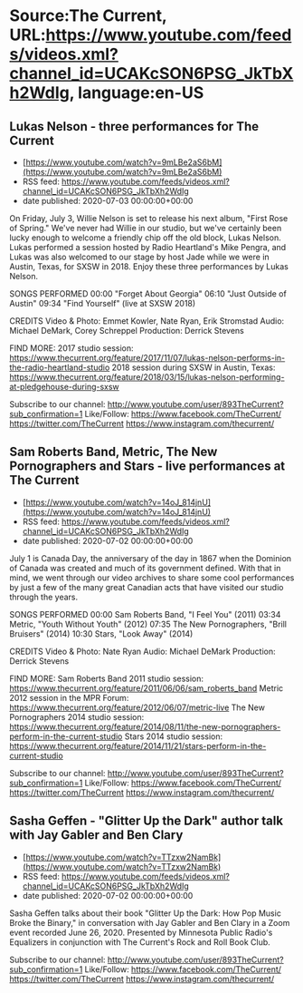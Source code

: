 # Source:The Current, URL:https://www.youtube.com/feeds/videos.xml?channel_id=UCAKcSON6PSG_JkTbXh2WdIg, language:en-US

## Lukas Nelson - three performances for The Current
 - [https://www.youtube.com/watch?v=9mLBe2aS6bM](https://www.youtube.com/watch?v=9mLBe2aS6bM)
 - RSS feed: https://www.youtube.com/feeds/videos.xml?channel_id=UCAKcSON6PSG_JkTbXh2WdIg
 - date published: 2020-07-03 00:00:00+00:00

On Friday, July 3, Willie Nelson is set to release his next album, "First Rose of Spring." We've never had Willie in our studio, but we've certainly been lucky enough to welcome a friendly chip off the old block, Lukas Nelson. Lukas performed a session hosted by Radio Heartland's Mike Pengra, and Lukas was also welcomed to our stage by host Jade while we were in Austin, Texas, for SXSW in 2018. Enjoy these three performances by Lukas Nelson.

SONGS PERFORMED
00:00 "Forget About Georgia"
06:10 "Just Outside of Austin"
09:34 "Find Yourself" (live at SXSW 2018)

CREDITS
Video & Photo: Emmet Kowler, Nate Ryan, Erik Stromstad
Audio: Michael DeMark, Corey Schreppel
Production: Derrick Stevens

FIND MORE:
2017 studio session: https://www.thecurrent.org/feature/2017/11/07/lukas-nelson-performs-in-the-radio-heartland-studio
2018 session during SXSW in Austin, Texas: https://www.thecurrent.org/feature/2018/03/15/lukas-nelson-performing-at-pledgehouse-during-sxsw

Subscribe to our channel:
http://www.youtube.com/user/893TheCurrent?sub_confirmation=1
Like/Follow:
https://www.facebook.com/TheCurrent/
https://twitter.com/TheCurrent
https://www.instagram.com/thecurrent/

## Sam Roberts Band, Metric, The New Pornographers and Stars - live performances at The Current
 - [https://www.youtube.com/watch?v=14oJ_814jnU](https://www.youtube.com/watch?v=14oJ_814jnU)
 - RSS feed: https://www.youtube.com/feeds/videos.xml?channel_id=UCAKcSON6PSG_JkTbXh2WdIg
 - date published: 2020-07-02 00:00:00+00:00

July 1 is Canada Day, the anniversary of the day in 1867 when the Dominion of Canada was created and much of its government defined. With that in mind, we went through our video archives to share some cool performances by just a few of the many great Canadian acts that have visited our studio through the years. 

SONGS PERFORMED
00:00 Sam Roberts Band, "I Feel You" (2011)
03:34 Metric, "Youth Without Youth" (2012)
07:35 The New Pornographers, "Brill Bruisers" (2014)
10:30 Stars, "Look Away" (2014)

CREDITS
Video & Photo: Nate Ryan
Audio: Michael DeMark
Production: Derrick Stevens

FIND MORE:
Sam Roberts Band 2011 studio session: https://www.thecurrent.org/feature/2011/06/06/sam_roberts_band
Metric 2012 session in the MPR Forum: https://www.thecurrent.org/feature/2012/06/07/metric-live
The New Pornographers 2014 studio session:
https://www.thecurrent.org/feature/2014/08/11/the-new-pornographers-perform-in-the-current-studio
Stars 2014 studio session:
https://www.thecurrent.org/feature/2014/11/21/stars-perform-in-the-current-studio


Subscribe to our channel:
http://www.youtube.com/user/893TheCurrent?sub_confirmation=1
Like/Follow:
https://www.facebook.com/TheCurrent/
https://twitter.com/TheCurrent
https://www.instagram.com/thecurrent/

## Sasha Geffen - "Glitter Up the Dark" author talk with Jay Gabler and Ben Clary
 - [https://www.youtube.com/watch?v=TTzxw2NamBk](https://www.youtube.com/watch?v=TTzxw2NamBk)
 - RSS feed: https://www.youtube.com/feeds/videos.xml?channel_id=UCAKcSON6PSG_JkTbXh2WdIg
 - date published: 2020-07-02 00:00:00+00:00

Sasha Geffen talks about their book "Glitter Up the Dark: How Pop Music Broke the Binary," in conversation with Jay Gabler and Ben Clary in a Zoom event recorded June 26, 2020. Presented by Minnesota Public Radio's Equalizers in conjunction with The Current's Rock and Roll Book Club.

Subscribe to our channel:
http://www.youtube.com/user/893TheCurrent?sub_confirmation=1
Like/Follow:
https://www.facebook.com/TheCurrent/
https://twitter.com/TheCurrent
https://www.instagram.com/thecurrent/

